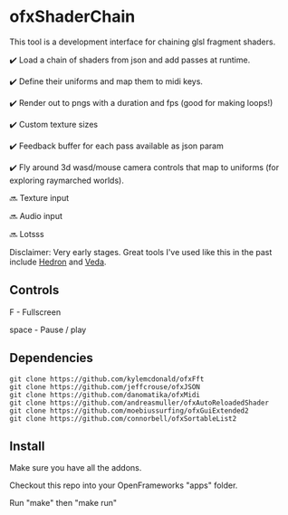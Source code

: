 # ofxShaderChain

This tool is a development interface for chaining glsl fragment shaders.

✔️  Load a chain of shaders from json and add passes at runtime.

✔️  Define their uniforms and map them to midi keys.

✔️  Render out to pngs with a duration and fps (good for making loops!)

✔️  Custom texture sizes

✔️  Feedback buffer for each pass available as json param

✔️  Fly around 3d wasd/mouse camera controls that map to uniforms (for exploring raymarched worlds).

🔜 Texture input

🔜 Audio input

🔜 Lotsss

Disclaimer: Very early stages. Great tools I've used like this in the past include [Hedron](https://github.com/nudibranchrecords/hedron) and [Veda](https://atom.io/packages/veda).

## Controls

F - Fullscreen

space - Pause / play

## Dependencies

```
git clone https://github.com/kylemcdonald/ofxFft
git clone https://github.com/jeffcrouse/ofxJSON
git clone https://github.com/danomatika/ofxMidi
git clone https://github.com/andreasmuller/ofxAutoReloadedShader
git clone https://github.com/moebiussurfing/ofxGuiExtended2
git clone https://github.com/connorbell/ofxSortableList2
```

## Install

Make sure you have all the addons.

Checkout this repo into your OpenFrameworks "apps" folder.

Run "make" then "make run"
